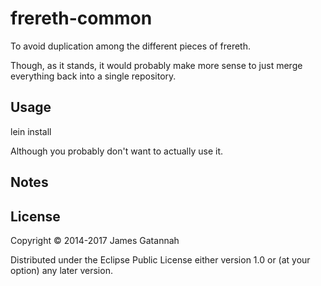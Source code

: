 # frereth-common

To avoid duplication among the different pieces of frereth.

Though, as it stands, it would probably make more sense to just merge
everything back into a single repository.

## Usage

lein install

Although you probably don't want to actually use it.

## Notes

## License

Copyright © 2014-2017 James Gatannah

Distributed under the Eclipse Public License either version 1.0 or (at
your option) any later version.
